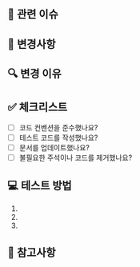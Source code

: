 ## 🔗 관련 이슈
<!-- 관련된 이슈 번호를 작성해주세요 -->

## 📝 변경사항
<!-- 주요 변경사항을 간단히 설명해주세요 -->

## 🔍 변경 이유
<!-- 이 변경이 필요한 이유를 설명해주세요 -->

## ✅ 체크리스트
<!-- PR 전 확인해야 할 사항들입니다 -->
- [ ] 코드 컨벤션을 준수했나요?
- [ ] 테스트 코드를 작성했나요?
- [ ] 문서를 업데이트했나요?
- [ ] 불필요한 주석이나 코드를 제거했나요?

## 💻 테스트 방법
<!-- 테스트 방법을 설명해주세요 -->
1.
2.
3.

## 📌 참고사항
<!-- 기타 참고할 만한 내용을 작성해주세요 -->


